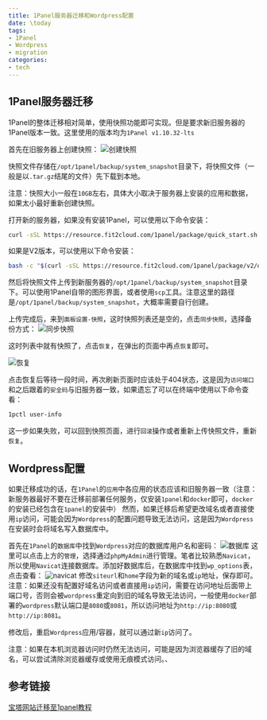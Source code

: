 ```yaml
---
title: 1Panel服务器迁移和Wordpress配置
date: \today
tags: 
- 1Panel
- Wordpress
- migration
categories: 
- tech
---
```


## 1Panel服务器迁移
1Panel的整体迁移相对简单，使用快照功能即可实现。但是要求新旧服务器的1Panel版本一致。这里使用的版本均为`1Panel v1.10.32-lts`

首先在旧服务器上创建快照：
![创建快照](https://lsky.ymqs.top/i/2025/07/31/688a4d96e5e0f.png)

快照文件存储在`/opt/1panel/backup/system_snapshot`目录下，将快照文件（一般是以`.tar.gz`结尾的文件）先下载到本地。

注意：快照大小一般在`10GB`左右，具体大小取决于服务器上安装的应用和数据，如果太小最好重新创建快照。

打开新的服务器，如果没有安装1Panel，可以使用以下命令安装：
```bash
curl -sSL https://resource.fit2cloud.com/1panel/package/quick_start.sh -o quick_start.sh && sudo bash quick_start.sh
```

如果是V2版本，可以使用以下命令安装：
```bash
bash -c "$(curl -sSL https://resource.fit2cloud.com/1panel/package/v2/quick_start.sh)"
```

然后将快照文件上传到新服务器的`/opt/1panel/backup/system_snapshot`目录下。可以使用1Panel自带的图形界面，或者使用`scp`工具。注意这里的路径是`/opt/1panel/backup/system_snapshot`，大概率需要自行创建。

上传完成后，来到`面板设置-快照`，这时快照列表还是空的，点击`同步快照`，选择备份方式：
![同步快照](https://lsky.ymqs.top/i/2025/07/31/688a4fdc31334.png)

这时列表中就有快照了，点击`恢复`，在弹出的页面中再点`恢复`即可。

![恢复](https://lsky.ymqs.top/i/2025/07/31/688a5059372d8.png)

点击恢复后等待一段时间，再次刷新页面时应该处于404状态，这是因为`访问端口`和之后跟着的`安全码`与旧服务器一致，如果遗忘了可以在终端中使用以下命令查看：
```bash
1pctl user-info
```

这一步如果失败，可以回到快照页面，进行`回滚`操作或者重新上传快照文件，重新`恢复`。

## Wordpress配置
如果迁移成功的话，在`1Panel`的`应用`中各应用的状态应该和旧服务器一致（注意：新服务器最好不要在迁移前部署任何服务，仅安装`1panel`和`docker`即可，`docker`的安装已经包含在`1panel`的安装中）
然而，如果迁移后希望更改域名或者直接使用`ip`访问，可能会因为`Wordpress`的配置问题导致无法访问，这是因为`Wordpress`在安装时会将域名写入数据库中。

首先在`1Panel`的`数据库`中找到`Wordpress`对应的数据库用户名和密码：
![数据库](https://lsky.ymqs.top/i/2025/07/31/688a52f2dac4b.png)
这里可以点击上方的`管理`，选择通过`phpMyAdmin`进行管理。笔者比较熟悉`Navicat`，所以使用`Navicat`连接数据库。添加好数据库后，在数据库中找到`wp_options`表，点击查看：
![navicat](https://lsky.ymqs.top/i/2025/07/31/688a53f2ebf35.png)
修改`siteurl`和`home`字段为新的域名或`ip`地址，保存即可。
注意：如果还没有配置好域名访问或者直接用`ip`访问，需要在访问地址后面带上端口号，否则会被`wordpress`重定向到旧的域名导致无法访问，一般使用`docker`部署的`wordpress`默认端口是`8080`或`8081`，所以访问地址为`http://ip:8080`或`http://ip:8081`。

修改后，重启`Wordpress`应用/容器，就可以通过新`ip`访问了。

注意：如果在本机浏览器访问时仍然无法访问，可能是因为浏览器缓存了旧的域名，可以尝试清除浏览器缓存或使用无痕模式访问。、

## 参考链接
[宝塔网站迁移至1panel教程](https://oniya.cn/archives/bt-migration-1panel-tutorial)